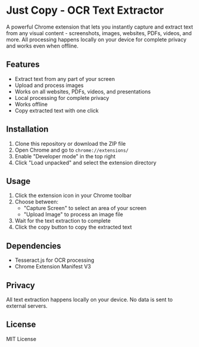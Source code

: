 # Just Copy - OCR Text Extractor

A powerful Chrome extension that lets you instantly capture and extract text from any visual content - screenshots, images, websites, PDFs, videos, and more. All processing happens locally on your device for complete privacy and works even when offline.

## Features

- Extract text from any part of your screen
- Upload and process images
- Works on all websites, PDFs, videos, and presentations
- Local processing for complete privacy
- Works offline
- Copy extracted text with one click

## Installation

1. Clone this repository or download the ZIP file
2. Open Chrome and go to `chrome://extensions/`
3. Enable "Developer mode" in the top right
4. Click "Load unpacked" and select the extension directory

## Usage

1. Click the extension icon in your Chrome toolbar
2. Choose between:
   - "Capture Screen" to select an area of your screen
   - "Upload Image" to process an image file
3. Wait for the text extraction to complete
4. Click the copy button to copy the extracted text

## Dependencies

- Tesseract.js for OCR processing
- Chrome Extension Manifest V3

## Privacy

All text extraction happens locally on your device. No data is sent to external servers.

## License

MIT License